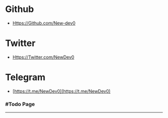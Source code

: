 # Github
- [Https://Github.com/New-dev0](Https://Github.com/New-dev0)

# Twitter
- [Https://Twitter.com/NewDev0](Https://Twitter.com/NewDev0)

# Telegram
- [https://t.me/NewDev0](https://t.me/NewDev0)

### #Todo Page

____
